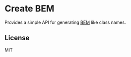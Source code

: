 # Create BEM

Provides a simple API for generating [BEM](http://getbem.com/) like class names.

## License

MIT
